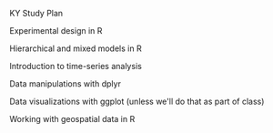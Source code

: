 
KY Study Plan


Experimental design in R

Hierarchical and mixed models in R

Introduction to time-series analysis

Data manipulations with dplyr

Data visualizations with ggplot (unless we'll do that as part of class)

Working with geospatial data in R



